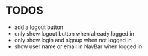 # TODOS

* add a logout button
* only show logout button when already logged in
* only show login and signup when not logged in
* show user name or email in NavBar when logged in
